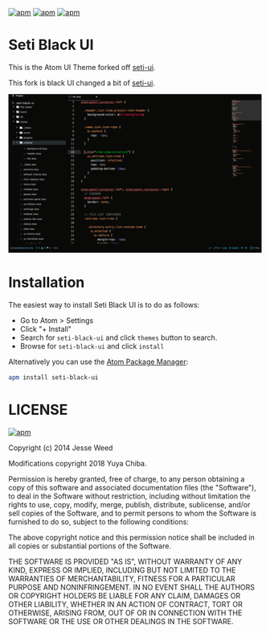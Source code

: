 [![apm](https://img.shields.io/apm/dm/seti-black-ui.svg?style=flat-square)](https://atom.io/packages/seti-black-ui) [![apm](https://img.shields.io/apm/v/seti-black-ui.svg?style=flat-square)](https://atom.io/packages/seti-black-ui) [![apm](https://img.shields.io/apm/l/seti-black-ui.svg?style=flat-square)](https://atom.io/packages/seti-black-ui)

# Seti Black UI

This is the Atom UI Theme forked off [seti-ui](https://github.com/jesseweed/seti-ui).

This fork is black UI changed a bit of [seti-ui](https://github.com/jesseweed/seti-ui).

![screenshot](screenshot.png)

# Installation
The easiest way to install Seti Black UI is to do as follows:

- Go to Atom > Settings
- Click "+ Install"
- Search for `seti-black-ui` and click `themes` button to search.
- Browse for `seti-black-ui` and click `install`

Alternatively you can use the [Atom Package Manager](https://github.com/atom/apm):

```bash
apm install seti-black-ui
```

# LICENSE
[![apm](https://img.shields.io/apm/l/seti-black-ui.svg?style=flat-square)](https://atom.io/packages/seti-black-ui)

Copyright (c) 2014 Jesse Weed

Modifications copyright 2018 Yuya Chiba.

Permission is hereby granted, free of charge, to any person obtaining
a copy of this software and associated documentation files (the
"Software"), to deal in the Software without restriction, including
without limitation the rights to use, copy, modify, merge, publish,
distribute, sublicense, and/or sell copies of the Software, and to
permit persons to whom the Software is furnished to do so, subject to
the following conditions:

The above copyright notice and this permission notice shall be
included in all copies or substantial portions of the Software.

THE SOFTWARE IS PROVIDED "AS IS", WITHOUT WARRANTY OF ANY KIND,
EXPRESS OR IMPLIED, INCLUDING BUT NOT LIMITED TO THE WARRANTIES OF
MERCHANTABILITY, FITNESS FOR A PARTICULAR PURPOSE AND
NONINFRINGEMENT. IN NO EVENT SHALL THE AUTHORS OR COPYRIGHT HOLDERS BE
LIABLE FOR ANY CLAIM, DAMAGES OR OTHER LIABILITY, WHETHER IN AN ACTION
OF CONTRACT, TORT OR OTHERWISE, ARISING FROM, OUT OF OR IN CONNECTION
WITH THE SOFTWARE OR THE USE OR OTHER DEALINGS IN THE SOFTWARE.
